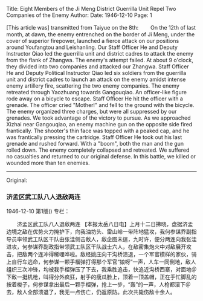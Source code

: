 Title: Eight Members of the Ji Meng District Guerrilla Unit Repel Two Companies of the Enemy
Author:
Date: 1946-12-10
Page: 1

[This article was] transmitted from Taiyue on the 8th:
　　On the 12th of last month, at dawn, the enemy entrenched on the border of Ji Meng, under the cover of superior firepower, launched a fierce attack on our positions around Youfangtou and Leishanling. Our Staff Officer He and Deputy Instructor Qiao led the guerrilla unit and district cadres to attack the enemy from the flank of Zhangwa. The enemy's attempt failed. At about 9 o'clock, they divided into two companies and attacked our Zhangwa. Staff Officer He and Deputy Political Instructor Qiao led six soldiers from the guerrilla unit and district cadres to launch an attack on the enemy amidst intense enemy artillery fire, scattering the two enemy companies. The enemy retreated through Yaozhuang towards Gangouqiao. An officer-like figure rode away on a bicycle to escape. Staff Officer He hit the officer with a grenade. The officer cried "Mother!" and fell to the ground with the bicycle. The enemy organized three charges, but were all suppressed by our grenades. We took advantage of the victory to pursue. As we approached Xizhai near Gangouqiao, an enemy machine gun on the opposite side fired frantically. The shooter's thin face was topped with a peaked cap, and he was frantically pressing the cartridge. Staff Officer He took out his last grenade and rushed forward. With a "boom", both the man and the gun rolled down. The enemy completely collapsed and retreated. We suffered no casualties and returned to our original defense. In this battle, we killed or wounded more than ten enemies.



<hr /> 

Original: 


### 济孟区武工队八人退敌两连

1946-12-10
第1版()
专栏：

　　济孟区武工队八人退敌两连
    【本报太岳八日电】上月十二日拂晓，盘据济孟边境之敌在优势火力掩护下，向我油坊头、雷山岭一带阵地猛攻，我何参谋乔副指导员率领武工队区干队由张洼侧击敌人，敌企图未逞，九时许，便分两连向我张洼进攻，何参谋乔副政指带领武工队区干队战士六人，在敌密集炮火中对敌展开攻击，把敌两个连冲得稀哩哗啦。敌经姚庄向干沟桥溃退，一个军官模样的家伙，骑上自行车逃命，何参谋一颗手榴弹打得那个军官“娘呀”一声，人车一同倒地，敌人组织三次冲锋，均被我手榴弹压了下去，我乘胜追击，快追近沟桥西寨，对面地＠下敌一挺机枪，叫得分外疯狂，射手的瘦瓜脸上，顶着一顶盖帽，正在手忙脚乱的按着梭子，何参谋拿出最后一颗手榴弹，抢上一步，“轰”的一声，人枪都滚下＠去，敌人全部溃退了，我无一点伤亡，仍返原防。此次共毙伤敌十余人。
